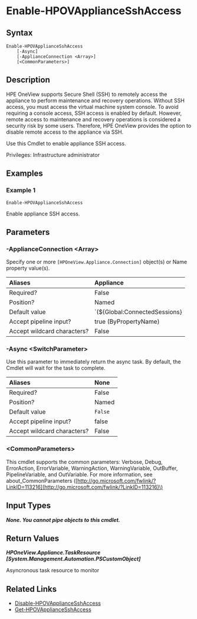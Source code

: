 ﻿---
description: Enable appliance SSH access.
---

# Enable-HPOVApplianceSshAccess

## Syntax

```text
Enable-HPOVApplianceSshAccess
    [-Async]
    [-ApplianceConnection <Array>]
    [<CommonParameters>]
```

## Description

HPE OneView supports Secure Shell (SSH) to remotely access the appliance to perform maintenance and recovery operations. Without SSH access, you must access the virtual machine system console. To avoid requiring a console access, SSH access is enabled by default. However, remote access to maintenance and recovery operations is considered a security risk by some users. Therefore, HPE OneView provides the option to disable remote access to the appliance via SSH.

Use this Cmdlet to enable appliance SSH access.

Privileges: Infrastructure administrator

## Examples

###  Example 1 

```text
Enable-HPOVApplianceSshAccess

```

Enable appliance SSH access.

## Parameters

### -ApplianceConnection &lt;Array&gt;

Specify one or more `[HPOneView.Appliance.Connection]` object(s) or Name property value(s).

| Aliases | Appliance |
| :--- | :--- |
| Required? | False |
| Position? | Named |
| Default value | `(${Global:ConnectedSessions} | ? Default)` |
| Accept pipeline input? | true (ByPropertyName) |
| Accept wildcard characters? | False |

### -Async &lt;SwitchParameter&gt;

Use this parameter to immediately return the async task.  By default, the Cmdlet will wait for the task to complete.

| Aliases | None |
| :--- | :--- |
| Required? | False |
| Position? | Named |
| Default value | `False` |
| Accept pipeline input? | false |
| Accept wildcard characters? | False |

### &lt;CommonParameters&gt;

This cmdlet supports the common parameters: Verbose, Debug, ErrorAction, ErrorVariable, WarningAction, WarningVariable, OutBuffer, PipelineVariable, and OutVariable. For more information, see about\_CommonParameters \([http://go.microsoft.com/fwlink/?LinkID=113216](http://go.microsoft.com/fwlink/?LinkID=113216)\)

## Input Types

_**None.  You cannot pipe objects to this cmdlet.**_

## Return Values

_**HPOneView.Appliance.TaskResource [System.Management.Automation.PSCustomObject]**_

Asyncronous task resource to monitor

## Related Links

* [Disable-HPOVApplianceSshAccess](disable-hpovappliancesshaccess.md)
* [Get-HPOVApplianceSshAccess](get-hpovappliancesshaccess.md)
